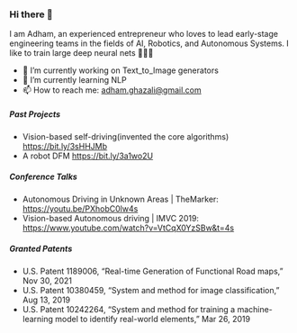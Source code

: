 ### Hi there 👋

I am Adham, an experienced entrepreneur who loves to lead early-stage engineering teams in the fields of AI, Robotics, and Autonomous Systems.
I like to train large deep neural nets 🧠🤖💥


- 🔭 I’m currently working on Text_to_Image generators
- 🌱 I’m currently learning NLP
- 📫 How to reach me: adham.ghazali@gmail.com

##### Past Projects
-	Vision-based self-driving(invented the core algorithms)
    https://bit.ly/3sHHJMb
-   A robot DFM
    https://bit.ly/3a1wo2U
    
##### Conference Talks
- Autonomous Driving in Unknown Areas | TheMarker:
https://youtu.be/PXhobC0lw4s
- Vision-based Autonomous driving | IMVC 2019:
https://www.youtube.com/watch?v=VtCqX0YzSBw&t=4s


##### Granted Patents
-	U.S. Patent 1189006, “Real-time Generation of Functional Road maps,” Nov 30, 2021
-	U.S. Patent 10380459, “System and method for image classification,” Aug 13, 2019
-	U.S. Patent 10242264, “System and method for training a machine-learning model to identify real-world elements,” Mar 26, 2019


